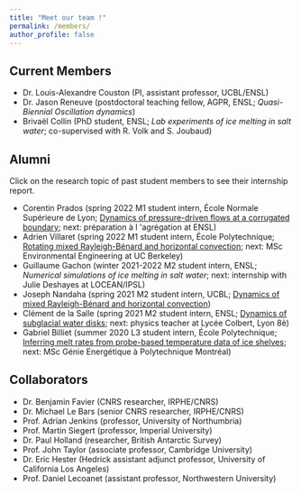 ```yaml
---
title: "Meet our team !"
permalink: /members/
author_profile: false
---
```


Current Members
------
* Dr. Louis-Alexandre Couston (PI, assistant professor, UCBL/ENSL)
* Dr. Jason Reneuve (postdoctoral teaching fellow, AGPR, ENSL; *Quasi-Biennial Oscillation dynamics*)
* Brivaël Collin (PhD student, ENSL; *Lab experiments of ice melting in salt water*; co-supervised with R. Volk and S. Joubaud)

Alumni 
------
Click on the research topic of past student members to see their internship report.  
* Corentin Prados (spring 2022 M1 student intern, École Normale Supérieure de Lyon; [Dynamics of pressure-driven flows at a corrugated boundary](/files/M1SDM_STAGE_Prados_Corentin.pdf); next: préparation à l 'agrégation at ENSL)
* Adrien Villaret (spring 2022 M1 student intern, École Polytechnique; [Rotating mixed Rayleigh-Bénard and horizontal convection](/files/M13A_STAGE_Villaret_Adrien_compressed.pdf); next: MSc Environmental Engineering at UC Berkeley)
* Guillaume Gachon (winter 2021-2022 M2 student intern, ENSL; *Numerical simulations of ice melting in salt water*; next: internship with Julie Deshayes at LOCEAN/IPSL)
* Joseph Nandaha (spring 2021 M2 student intern, UCBL; [Dynamics of mixed Rayleigh-Bénard and horizontal convection](/files/M2SOAC_STAGE_Nandaha_Joseph.pdf))
* Clément de la Salle (spring 2021 M2 student intern, ENSL; [Dynamics of subglacial water disks](/files/M2SDM_STAGE_Clement_de_la_Salle.pdf); next: physics teacher at Lycée Colbert, Lyon 8è)
* Gabriel Billiet (summer 2020 L3 student intern, École Polytechnique; [Inferring melt rates from probe-based temperature data of ice shelves](/files/L3X_STAGE_Gabriel_Billiet.pdf); next: MSc Génie Energétique à Polytechnique Montréal)

Collaborators
------
* Dr. Benjamin Favier (CNRS researcher, IRPHE/CNRS)
* Dr. Michael Le Bars (senior CNRS researcher, IRPHE/CNRS)
* Prof. Adrian Jenkins (professor, University of Northumbria)
* Prof. Martin Siegert (professor, Imperial University)
* Dr. Paul Holland (researcher, British Antarctic Survey)
* Prof. John Taylor (associate professor, Cambridge University)
* Dr. Eric Hester (Hedrick assistant adjunct professor, University of California Los Angeles)
* Prof. Daniel Lecoanet (assistant professor, Northwestern University)

